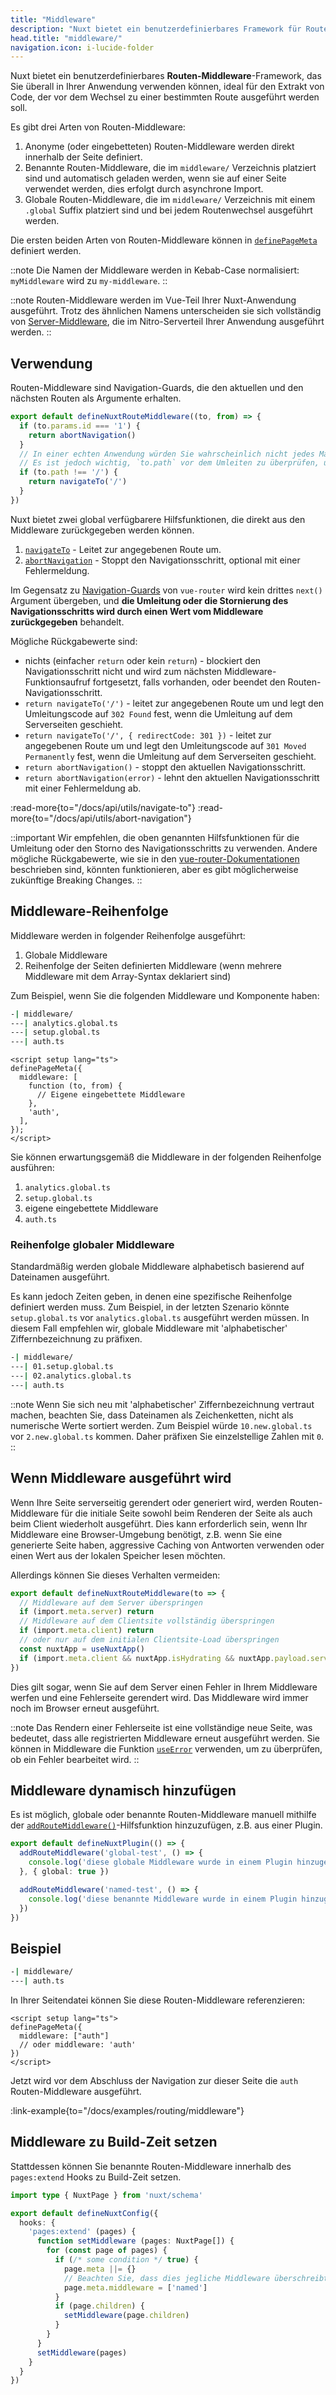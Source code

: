 ```yaml
---
title: "Middleware"
description: "Nuxt bietet ein benutzerdefinierbares Framework für Routen-Middleware, das Sie überall in Ihrer Anwendung verwenden können, ideal für den Extrakt von Code, der vor dem Wechsel zu einer bestimmten Route ausgeführt werden soll."
head.title: "middleware/"
navigation.icon: i-lucide-folder
---
```


Nuxt bietet ein benutzerdefinierbares **Routen-Middleware**-Framework, das Sie überall in Ihrer Anwendung verwenden können, ideal für den Extrakt von Code, der vor dem Wechsel zu einer bestimmten Route ausgeführt werden soll.

Es gibt drei Arten von Routen-Middleware:

1. Anonyme (oder eingebetteten) Routen-Middleware werden direkt innerhalb der Seite definiert.
2. Benannte Routen-Middleware, die im `middleware/` Verzeichnis platziert sind und automatisch geladen werden, wenn sie auf einer Seite verwendet werden, dies erfolgt durch asynchrone Import.
3. Globale Routen-Middleware, die im `middleware/` Verzeichnis mit einem `.global` Suffix platziert sind und bei jedem Routenwechsel ausgeführt werden.

Die ersten beiden Arten von Routen-Middleware können in [`definePageMeta`](/docs/api/utils/define-page-meta) definiert werden.

::note
Die Namen der Middleware werden in Kebab-Case normalisiert: `myMiddleware` wird zu `my-middleware`.
::

::note
Routen-Middleware werden im Vue-Teil Ihrer Nuxt-Anwendung ausgeführt. Trotz des ähnlichen Namens unterscheiden sie sich vollständig von [Server-Middleware](/docs/guide/directory-structure/server#server-middleware), die im Nitro-Serverteil Ihrer Anwendung ausgeführt werden.
::

## Verwendung

Routen-Middleware sind Navigation-Guards, die den aktuellen und den nächsten Routen als Argumente erhalten.

```ts twoslash [middleware/my-middleware.ts]
export default defineNuxtRouteMiddleware((to, from) => {
  if (to.params.id === '1') {
    return abortNavigation()
  }
  // In einer echten Anwendung würden Sie wahrscheinlich nicht jedes Mal umleiten, sondern stattdessen auf `/` umleiten.
  // Es ist jedoch wichtig, `to.path` vor dem Umleiten zu überprüfen, um unendliche Umleitungsringe zu vermeiden.
  if (to.path !== '/') {
    return navigateTo('/')
  }
})
```

Nuxt bietet zwei global verfügbarere Hilfsfunktionen, die direkt aus den Middleware zurückgegeben werden können.

1. [`navigateTo`](/docs/api/utils/navigate-to) - Leitet zur angegebenen Route um.
2. [`abortNavigation`](/docs/api/utils/abort-navigation) - Stoppt den Navigationsschritt, optional mit einer Fehlermeldung.

Im Gegensatz zu [Navigation-Guards](https://router.vuejs.org/guide/advanced/navigation-guards.html#global-before-guards) von `vue-router` wird kein drittes `next()` Argument übergeben, und **die Umleitung oder die Stornierung des Navigationsschritts wird durch einen Wert vom Middleware zurückgegeben** behandelt.

Mögliche Rückgabewerte sind:

* nichts (einfacher `return` oder kein `return`) - blockiert den Navigationsschritt nicht und wird zum nächsten Middleware-Funktionsaufruf fortgesetzt, falls vorhanden, oder beendet den Routen-Navigationsschritt.
* `return navigateTo('/')` - leitet zur angegebenen Route um und legt den Umleitungscode auf `302 Found` fest, wenn die Umleitung auf dem Serverseiten geschieht.
* `return navigateTo('/', { redirectCode: 301 })` - leitet zur angegebenen Route um und legt den Umleitungscode auf `301 Moved Permanently` fest, wenn die Umleitung auf dem Serverseiten geschieht.
* `return abortNavigation()` - stoppt den aktuellen Navigationsschritt.
* `return abortNavigation(error)` - lehnt den aktuellen Navigationsschritt mit einer Fehlermeldung ab.

:read-more{to="/docs/api/utils/navigate-to"}
:read-more{to="/docs/api/utils/abort-navigation"}

::important
Wir empfehlen, die oben genannten Hilfsfunktionen für die Umleitung oder den Storno des Navigationsschritts zu verwenden. Andere mögliche Rückgabewerte, wie sie in den [vue-router-Dokumentationen](https://router.vuejs.org/guide/advanced/navigation-guards.html#global-before-guards) beschrieben sind, könnten funktionieren, aber es gibt möglicherweise zukünftige Breaking Changes.
::

## Middleware-Reihenfolge

Middleware werden in folgender Reihenfolge ausgeführt:

1. Globale Middleware
2. Reihenfolge der Seiten definierten Middleware (wenn mehrere Middleware mit dem Array-Syntax deklariert sind)

Zum Beispiel, wenn Sie die folgenden Middleware und Komponente haben:

```bash [middleware Verzeichnis]
-| middleware/
---| analytics.global.ts
---| setup.global.ts
---| auth.ts
```

```vue twoslash [pages/profile.vue]
<script setup lang="ts">
definePageMeta({
  middleware: [
    function (to, from) {
      // Eigene eingebettete Middleware
    },
    'auth',
  ],
});
</script>
```

Sie können erwartungsgemäß die Middleware in der folgenden Reihenfolge ausführen:

1. `analytics.global.ts`
2. `setup.global.ts`
3. eigene eingebettete Middleware
4. `auth.ts`

### Reihenfolge globaler Middleware

Standardmäßig werden globale Middleware alphabetisch basierend auf Dateinamen ausgeführt.

Es kann jedoch Zeiten geben, in denen eine spezifische Reihenfolge definiert werden muss. Zum Beispiel, in der letzten Szenario könnte `setup.global.ts` vor `analytics.global.ts` ausgeführt werden müssen. In diesem Fall empfehlen wir, globale Middleware mit 'alphabetischer' Ziffernbezeichnung zu präfixen.

```bash [Verzeichnisstruktur]
-| middleware/
---| 01.setup.global.ts
---| 02.analytics.global.ts
---| auth.ts
```

::note
Wenn Sie sich neu mit 'alphabetischer' Ziffernbezeichnung vertraut machen, beachten Sie, dass Dateinamen als Zeichenketten, nicht als numerische Werte sortiert werden. Zum Beispiel würde `10.new.global.ts` vor `2.new.global.ts` kommen. Daher präfixen Sie einzelstellige Zahlen mit `0`.
::

## Wenn Middleware ausgeführt wird

Wenn Ihre Seite serverseitig gerendert oder generiert wird, werden Routen-Middleware für die initiale Seite sowohl beim Renderen der Seite als auch beim Client wiederholt ausgeführt. Dies kann erforderlich sein, wenn Ihr Middleware eine Browser-Umgebung benötigt, z.B. wenn Sie eine generierte Seite haben, aggressive Caching von Antworten verwenden oder einen Wert aus der lokalen Speicher lesen möchten.

Allerdings können Sie dieses Verhalten vermeiden:

```ts twoslash [middleware/example.ts]
export default defineNuxtRouteMiddleware(to => {
  // Middleware auf dem Server überspringen
  if (import.meta.server) return
  // Middleware auf dem Clientsite vollständig überspringen
  if (import.meta.client) return
  // oder nur auf dem initialen Clientsite-Load überspringen
  const nuxtApp = useNuxtApp()
  if (import.meta.client && nuxtApp.isHydrating && nuxtApp.payload.serverRendered) return
})
```

Dies gilt sogar, wenn Sie auf dem Server einen Fehler in Ihrem Middleware werfen und eine Fehlerseite gerendert wird. Das Middleware wird immer noch im Browser erneut ausgeführt.

::note
Das Rendern einer Fehlerseite ist eine vollständige neue Seite, was bedeutet, dass alle registrierten Middleware erneut ausgeführt werden. Sie können in Middleware die Funktion [`useError`](/docs/getting-started/error-handling#useerror) verwenden, um zu überprüfen, ob ein Fehler bearbeitet wird.
::

## Middleware dynamisch hinzufügen

Es ist möglich, globale oder benannte Routen-Middleware manuell mithilfe der [`addRouteMiddleware()`](/docs/api/utils/add-route-middleware)-Hilfsfunktion hinzuzufügen, z.B. aus einer Plugin.

```ts twoslash
export default defineNuxtPlugin(() => {
  addRouteMiddleware('global-test', () => {
    console.log('diese globale Middleware wurde in einem Plugin hinzugefügt und wird bei jedem Routenwechsel ausgeführt')
  }, { global: true })

  addRouteMiddleware('named-test', () => {
    console.log('diese benannte Middleware wurde in einem Plugin hinzugefügt und würde jegliche vorhandene Middleware mit demselben Namen überschreiben')
  })
})
```

## Beispiel

```bash [Verzeichnisstruktur]
-| middleware/
---| auth.ts
```

In Ihrer Seitendatei können Sie diese Routen-Middleware referenzieren:

```vue twoslash
<script setup lang="ts">
definePageMeta({
  middleware: ["auth"]
  // oder middleware: 'auth'
})
</script>
```

Jetzt wird vor dem Abschluss der Navigation zur dieser Seite die `auth` Routen-Middleware ausgeführt.

:link-example{to="/docs/examples/routing/middleware"}

## Middleware zu Build-Zeit setzen

Stattdessen können Sie benannte Routen-Middleware innerhalb des `pages:extend` Hooks zu Build-Zeit setzen.

```ts twoslash [nuxt.config.ts]
import type { NuxtPage } from 'nuxt/schema'

export default defineNuxtConfig({
  hooks: {
    'pages:extend' (pages) {
      function setMiddleware (pages: NuxtPage[]) {
        for (const page of pages) {
          if (/* some condition */ true) {
            page.meta ||= {}
            // Beachten Sie, dass dies jegliche Middleware überschreibt, die in `definePageMeta` in der Seite definiert wurde.
            page.meta.middleware = ['named']
          }
          if (page.children) {
            setMiddleware(page.children)
          }
        }
      }
      setMiddleware(pages)
    }
  }
})
```